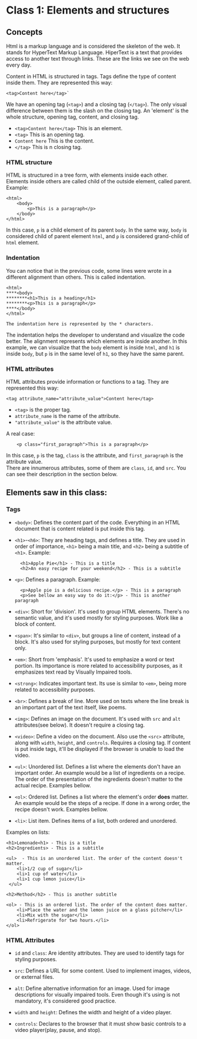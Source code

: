 # Class 1: Elements and structures

## Concepts
Html is a markup language and is considered the skeleton of the web. It stands for HyperText Markup Language. HiperText is a text that provides access to another text through links. These are the links we see on the web every day. 

Content in HTML is structured in tags. Tags define the type of content inside them. They are represented this way: 

    <tag>Content here</tag>` 

We have an opening tag (`<tag>`) and a closing tag (`</tag>`). The only visual difference between them is the slash on the closing tag. An 'element' is the whole structure, opening tag, content, and closing tag.

- `<tag>Content here</tag>` This is an element.
- `<tag>` This is an opening tag.
- `Content here` This is the content.
- `</tag>` This is n closing tag.
 
### HTML structure
HTML is structured in a tree form, with elements inside each other. Elements inside others are called child of the outside element, called parent. Example:

    <html>
        <body>
            <p>This is a paragraph</p>
        </body>
    </html>

In this case, `p` is a child element of its parent `body`. In the same way, `body` is considered child of parent element `html`, and `p` is considered grand-child of `html` element.

### Indentation
You can notice that in the previous code, some lines were wrote in a different alignment than others. This is called indentation.

    <html>
    ****<body>
    ********<h1>This is a heading</h1>
    ********<p>This is a paragraph</p>
    ****</body>
    </html>
    
    The indentation here is represented by the * characters.

The indentation helps the developer to understand and visualize the code better. The alignment represents which elements are inside another. In this example, we can visualize that the `body` element is inside `html`, and `h1` is inside `body`, but `p` is in the same level of `h1`, so they have the same parent. 

### HTML attributes
HTML attributes provide information or functions to a tag.
They are represented this way:

    <tag attribute_name="attribute_value">Content here</tag>
   
- `<tag>` is the proper tag.
- `attribute_name` is the name of the attribute.
- `"attribute_value"` is the attribute value.

A real case:

        <p class="first_paragraph">This is a paragraph</p>
        
In this case, `p` is the tag, `class` is the attribute, and `first_paragraph` is the attribute value.       
There are innumerous attributes, some of them are `class`, `id`, and `src`. You can see their description in the section below.

## Elements saw in this class:

### Tags
- `<body>`: Defines the content part of the code. Everything in an HTML document that is content related is put inside this tag.
 
- `<h1>`-`<h6>`: They are heading tags, and defines a title. They are used in order of importance, `<h1>` being a main title, and `<h2>` being a subtitle of `<h1>`. Example:

        <h1>Apple Pie</h1> - This is a title
        <h2>An easy recipe for your weekend</h2> - This is a subtitle
        
    
- `<p>`: Defines a paragraph. Example:

        <p>Apple pie is a delicious recipe.</p> - This is a paragraph
        <p>See bellow an easy way to do it:</p> - This is another paragraph
   
- `<div>`: Short for 'division'. It's used to group HTML elements. There's no semantic value, and it's used mostly for styling purposes. Work like a block of content.

- `<span>`: It's similar to `<div>`, but groups a line of content, instead of a block. It's also used for styling purposes, but mostly for text content only.

- `<em>`: Short from 'emphasis'. It's used to emphasize a word or text portion. Its importance is more related to accessibility purposes, as it emphasizes text read by Visually Impaired tools.

- `<strong>`: Indicates important text. Its use is similar to `<em>`, being more related to accessibility purposes.

- `<br>`: Defines a break of line. More used on texts where the line break is an important part of the text itself, like poems.

- `<img>`: Defines an image on the document. It's used with `src` and `alt` attributes(see below). It doesn't require a closing tag.

- `<video>`: Define a video on the document. Also use the `<src>` attribute, along with `width`, `height`, and `controls`. Requires a closing tag. If content is put inside tags, it'll be displayed if the browser is unable to load the video. 

- `<ul>`: Unordered list. Defines a list where the elements don't have an important order. An example would be a list of ingredients on a recipe. The order of the presentation of the ingredients doesn't matter to the actual recipe. Examples bellow.

 


- `<ol>`: Ordered list. Defines a list where the element's order **does** matter. An example would be the steps of a recipe. If done in a wrong order, the recipe doesn't work. Examples bellow.

- `<li>`: List item. Defines items of a list, both ordered and unordered.

Examples on lists:

    <h1>Lemonade<h1> - This is a title
    <h2>Ingredients> - This is a subtitle
    
    <ul>  - This is an unordered list. The order of the content doesn't matter.
        <li>1/2 cup of sugar</li> 
        <li>1 cup of water</li>
        <li>1 cup lemon juice</li>
     </ul>
            
    <h2>Method</h2> - This is another subtitle
    
    <ol> - This is an ordered list. The order of the content does matter.
        <li>Place the water and the lemon juice on a glass pitcher</li> 
        <li>Mix with the sugar</li>
        <li>Refrigerate for two hours.</li>
    </ol>

### HTML Attributes

- `id` and `class`: Are identity attributes. They are used to identify tags for styling purposes.

- `src`: Defines a URL for some content. Used to implement images, videos, or external files.

- `alt`: Define alternative information for an image. Used for image descriptions for visually impaired tools. Even though it's using is not mandatory, it's considered good practice. 

- `width` and `height`: Defines the width and height of a video player.

- `controls`: Declares to the browser that it must show basic controls to a video player(play, pause, and stop).
